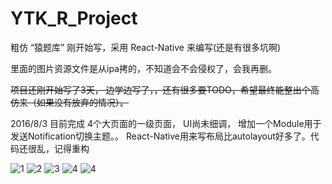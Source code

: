 # YTK_R_Project
粗仿 “猿题库” 刚开始写，采用 React-Native 来编写(还是有很多坑啊)

里面的图片资源文件是从ipa拷的，不知道会不会侵权了，会我再删。

~~项目还刚开始写了3天， 边学边写了，，还有很多要TODO，希望最终能整出个高仿来（如果没有放弃的情况）。~~

2016/8/3 目前完成 4个大页面的一级页面， UI尚未细调， 增加一个Module用于发送Notification切换主题。。
React-Native用来写布局比autolayout好多了。代码还很乱，记得重构

 

 
![1](https://raw.githubusercontent.com/zewillze/YTK_R_Project/master/p1.png)
![2](https://raw.githubusercontent.com/zewillze/YTK_R_Project/master/p2.png)
![3](https://raw.githubusercontent.com/zewillze/YTK_R_Project/master/p3.png)
![4](https://raw.githubusercontent.com/zewillze/YTK_R_Project/master/p4.png)
![4](https://raw.githubusercontent.com/zewillze/YTK_R_Project/master/p5.png)